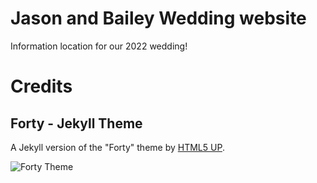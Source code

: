 # Jason and Bailey Wedding website

Information location for our 2022 wedding! 

# Credits
## Forty - Jekyll Theme
A Jekyll version of the "Forty" theme by [HTML5 UP](https://html5up.net/).  

![Forty Theme](assets/images/forty.jpg "Forty Theme")


